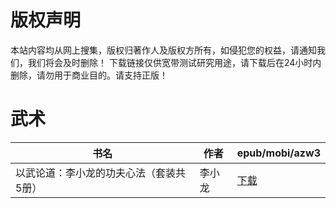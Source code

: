 # 版权声明

本站内容均从网上搜集，版权归著作人及版权方所有，如侵犯您的权益，请通知我们，我们将会及时删除！ 下载链接仅供宽带测试研究用途，请下载后在24小时内删除，请勿用于商业目的。请支持正版！

# 武术

| 书名 | 作者 | epub/mobi/azw3 |
| --- | --- | --- |
| 以武论道：李小龙的功夫心法（套装共5册） | 李小龙 | [下载](https://url89.ctfile.com/f/31084289-1375510759-401baf?p=8866) |
